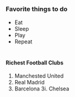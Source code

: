 # <h3> Favorite things to do
- Eat
- Sleep
- Play
- Repeat

# <h4> Richest Football Clubs
1. Manchested United
2. Real Madrid
3. Barcelona
 3i. Chelsea
